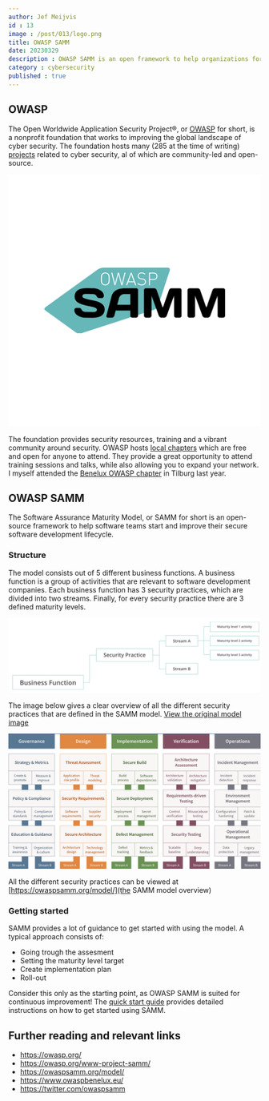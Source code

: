 ```yaml
---
author: Jef Meijvis
id : 13
image : /post/013/logo.png
title: OWASP SAMM
date: 20230329
description : OWASP SAMM is an open framework to help organizations formulate and implement a strategy for software security!
category : cybersecurity
published : true
---
```


## OWASP

The Open Worldwide Application Security Project®, or [OWASP](https://owasp.org/) for short, is a nonprofit foundation that works to improving the global landscape of cyber security. The foundation hosts many (285 at the time of writing) [projects](https://owasp.org/projects/) related to cyber security, al of which are community-led and open-source. 

![OWASP foundation [small]](images/logo.png)

The foundation provides security resources, training and a vibrant community around security.
OWASP hosts [local chapters](https://owasp.org/chapters/) which are free and open for anyone to attend.
They provide a great opportunity to attend training sessions and talks, while also allowing you to expand your network. I myself attended the [Benelux OWASP chapter](https://www.owaspbenelux.eu/) in Tilburg last year.


## OWASP SAMM

The Software Assurance Maturity Model, or SAMM for short is an open-source framework to help software teams start and improve their secure software development lifecycle. 

### Structure
The model consists out of 5 different business functions.
A business function is a group of activities that are relevant to software development companies. 
Each business function has 3 security practices, which are divided into two streams.
Finally, for every security practice there are 3 defined maturity levels. 

![SAMM Structure © OWASP](images/structure.png)

The image below gives a clear overview of all the different security practices that are defined in the SAMM model. 
[View the original model image](https://owaspsamm.org/about/)

![SAMM Model © OWASP](images/model.png)

All the different security practices can be viewed at [https://owaspsamm.org/model/](the SAMM model overview)


### Getting started
SAMM provides a lot of guidance to get started with using the model. 
A typical approach consists of:
- Going trough the assesment
- Setting the maturity level target
- Create implementation plan
- Roll-out

Consider this only as the starting point, as OWASP SAMM is suited for continuous improvement!
The [quick start guide](https://owaspsamm.org/guidance/quick-start-guide/) provides detailed instructions on how to get started using SAMM.

## Further reading and relevant links
- https://owasp.org/
- https://owasp.org/www-project-samm/
- https://owaspsamm.org/model/
- https://www.owaspbenelux.eu/
- https://twitter.com/owaspsamm